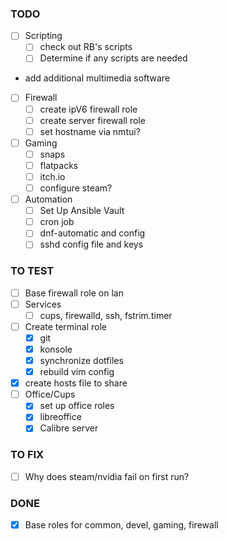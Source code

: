 ### TODO

 - [ ] Scripting
   - [ ] check out RB's scripts
   - [ ] Determine if any scripts are needed
 - add additional multimedia software
 - [ ] Firewall
   - [ ] create ipV6 firewall role
   - [ ] create server firewall role
   - [ ] set hostname via nmtui?
 - [ ] Gaming
   - [ ] snaps
   - [ ] flatpacks
   - [ ] itch.io
   - [ ] configure steam?
 - [ ] Automation
   - [ ] Set Up Ansible Vault
   - [ ] cron job
   - [ ] dnf-automatic and config
   - [ ] sshd config file and keys

### TO TEST

 - [ ] Base firewall role on lan 
 - [ ] Services
   - [ ] cups, firewalld, ssh, fstrim.timer
 - [ ] Create terminal role
   - [x] git
   - [x] konsole
   - [x] synchronize dotfiles
   - [x] rebuild vim config
 - [x] create hosts file to share
 - [ ] Office/Cups
   - [x] set up office roles
   - [x] libreoffice
   - [x] Calibre server

### TO FIX

 - [ ] Why does steam/nvidia fail on first run?

### DONE

 - [x] Base roles for common, devel, gaming, firewall


